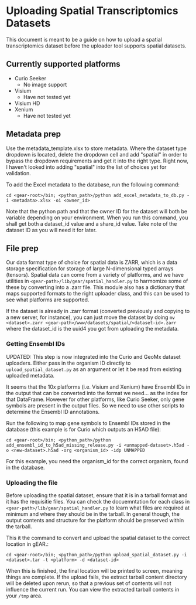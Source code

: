 # Uploading Spatial Transcriptomics Datasets

This document is meant to be a guide on how to upload a spatial transcriptomics dataset before the uploader tool supports spatial datasets.

## Currently supported platforms

* Curio Seeker
  * No image support
* Visium
  * Have not tested yet
* Visium HD
* Xenium
  * Have not tested yet

## Metadata prep

Use the metadata_template.xlsx to store metadata.  Where the dataset type dropdown is located, delete the dropdown cell and add "spatial" in order to bypass the dropdown requirements and get it into the right type.  Right now, I haven't looked into adding "spatial" into the list of choices yet for validation.

To add the Excel metadata to the database, run the following command:

`cd <gear-root>/bin; <python_path>/python add_excel_metadata_to_db.py -i <metadata>.xlsx -oi <owner_id>`

Note that the python path and that the owner ID for the dataset will both be variable depending on your environment.  When you run this command, you shall get both a dataset_id value and a share_id value.  Take note of the dataset ID as you will need it for later.

## File prep

Our data format type of choice for spatial data is ZARR, which is a data storage specification for storage of large N-dimensional typed arrays (tensors). Spatial data can come from a variety of platforms, and we have utilities in `<gear-path>/lib/gear/spatial_handler.py` to harmomize some of these by converting into a .zarr file. This module also has a dictionary that maps supported formats to the right uploader class, and this can be used to see what platforms are supported.

If the dataset is already in .zarr format (converted previously and copying to a new server, for instance), you can just move the dataset by doing `mv <dataset>.zarr <gear-path>/www/datasets/spatial/<dataset-id>.zarr` where the dataset_id is the uuid4 you got from uploading the metadata.

### Getting Ensembl IDs

UPDATED: This step is now integrated into the Curio and GeoMx dataset uploaders. Either pass in the organism ID directly to `upload_spatial_dataset.py` as an argument or let it be read from existing uploaded metadata.

It seems that the 10x platforms (i.e. Visium and Xenium) have Ensembl IDs in the output that can be converted into the format we need... as the index for that DataFrame.  However for other platforms, like Curio Seeker, only gene symbols are present in the output files.  So we need to use other scripts to determine the Ensembl ID annotations.

Run the following to map gene symbols to Ensembl IDs stored in the database (this example is for Curio which outputs an H5AD file):

`cd <gear-root>/bin; <python_path>/python add_ensembl_id_to_h5ad_missing_release.py -i <unmapped-dataset>.h5ad -o <new-dataset>.h5ad -org <organism_id> -idp UNMAPPED`

For this example, you need the organism_id for the correct organism, found in the database.

### Uploading the file

Before uploading the spatial dataset, ensure that it is in a tarball format and it has the requisitie files.  You can check the docuemntation for each class in `<gear-path>/lib/gear/spatial_handler.py` to learn what files are required at minimum and where they should be in the tarball. In general though, the output contents and structure for the platform should be preserved within the tarball.

This it the command to convert and upload the spatial dataset to the correct location in gEAR.:

`cd <gear-root>/bin; <python_path>/python upload_spatial_dataset.py -i <dataset>.tar -t <platform> -d <dataset-id>`

When this is finished, the final location will be printed to screen, meaning things are complete. If the upload fails, the extract tarball content directory will be deleted upon rerun, so that a previous set of contents will not influence the current run.  You can view the extracted tarball contents in your `/tmp` area.